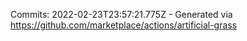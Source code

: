 Commits: 2022-02-23T23:57:21.775Z - Generated via https://github.com/marketplace/actions/artificial-grass
<br>
